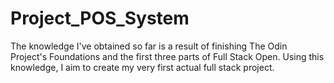 # Project_POS_System
The knowledge I've obtained so far is a result of finishing The Odin Project's Foundations and the first three parts of Full Stack Open.
Using this knowledge, I aim to create my very first actual full stack project.
